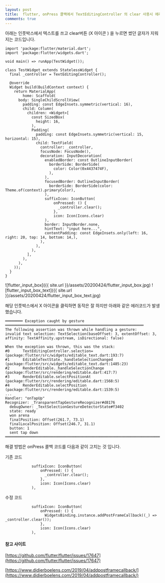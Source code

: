 ```yaml
---
layout: post
title:  flutter, onPress 콜백에서 TextEditingController 의 clear 사용시 에러 해결
comments: true
---
```


아래는 인풋박스에서 텍스트를 쓰고 clear버튼 (X 아이콘 ) 을 누르면 썼던 글자가 지워지는 코드입니다.

```flutter
import 'package:flutter/material.dart';
import 'package:flutter/widgets.dart';

void main() => runApp(TestWidget());

class TestWidget extends StatelessWidget {
  final _controller = TextEditingController();

  @override
  Widget build(BuildContext context) {
    return MaterialApp(
        home: Scaffold(
      body: SingleChildScrollView(
        padding: const EdgeInsets.symmetric(vertical: 16),
        child: Column(
          children: <Widget>[
            const SizedBox(
              height: 16,
            ),
            Padding(
              padding: const EdgeInsets.symmetric(vertical: 15, horizontal: 15),
              child: TextField(
                controller: _controller,
                focusNode: FocusNode(),
                decoration: InputDecoration(
                  enabledBorder: const OutlineInputBorder(
                    borderSide: BorderSide(
                      color: Color(0x4437474F),
                    ),
                  ),
                  focusedBorder: OutlineInputBorder(
                    borderSide: BorderSide(color: Theme.of(context).primaryColor),
                  ),
                  suffixIcon: IconButton(
                      onPressed: () {
                        _controller.clear();
                      },
                      icon: Icon(Icons.clear)
                  ),
                  border: InputBorder.none,
                  hintText: "input here...",
                  contentPadding: const EdgeInsets.only(left: 16, right: 20, top: 14, bottom: 14,),
                ),
              ),
            ),
          ],
        ),
      ),
    ));
  }
}
```


 ![flutter_input_box]({{ site.url }}/assets/20200424/flutter_input_box.jpg)
 ![flutter_input_box_text]({{ site.url }}/assets/20200424/flutter_input_box_text.jpg)
 
해당 인풋박스에서 X 아이콘을 클릭하면 동작은 잘 하지만 아래와 같은 에러코드가 발생했습니다.

```flutter
════════ Exception caught by gesture ═══════════════════════════════════════════════════════════════
The following assertion was thrown while handling a gesture:
invalid text selection: TextSelection(baseOffset: 3, extentOffset: 3, affinity: TextAffinity.upstream, isDirectional: false)

When the exception was thrown, this was the stack: 
#0      TextEditingController.selection= (package:flutter/src/widgets/editable_text.dart:193:7)
#1      EditableTextState._handleSelectionChanged (package:flutter/src/widgets/editable_text.dart:1485:23)
#2      RenderEditable._handleSelectionChange (package:flutter/src/rendering/editable.dart:417:7)
#3      RenderEditable.selectPositionAt (package:flutter/src/rendering/editable.dart:1568:5)
#4      RenderEditable.selectPosition (package:flutter/src/rendering/editable.dart:1539:5)
...
Handler: "onTapUp"
Recognizer: _TransparentTapGestureRecognizer#d8176
  debugOwner: _TextSelectionGestureDetectorState#f3402
  state: ready
  won arena
  finalPosition: Offset(261.7, 73.1)
  finalLocalPosition: Offset(246.7, 31.1)
  button: 1
  sent tap down
════════════════════════════════════════════════════════════════════════════════════════════════════
```

해결 방법은 onPress 콜백 코드를 다음과 같이 고치는 것 입니다.

기존 코드

```
            suffixIcon: IconButton(
                onPressed: () {
                  _controller.clear();
                },
                icon: Icon(Icons.clear)
            ),
```

수정 코드

```
            suffixIcon: IconButton(
                onPressed: () {
                  WidgetsBinding.instance.addPostFrameCallback((_) => _controller.clear());
                },
                icon: Icon(Icons.clear)
            ),
```


#### 참고 사이트

[https://github.com/flutter/flutter/issues/17647](https://github.com/flutter/flutter/issues/17647)

[https://www.didierboelens.com/2019/04/addpostframecallback/](https://www.didierboelens.com/2019/04/addpostframecallback/)
